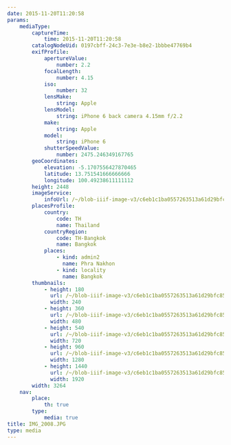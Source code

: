```yaml
---
date: 2015-11-20T11:20:58
params:
    mediaType:
        captureTime:
            time: 2015-11-20T11:20:58
        catalogNodeUid: 0197cbff-24c3-7e3e-b8e2-1bbbe47769b4
        exifProfile:
            apertureValue:
                number: 2.2
            focalLength:
                number: 4.15
            iso:
                number: 32
            lensMake:
                string: Apple
            lensModel:
                string: iPhone 6 back camera 4.15mm f/2.2
            make:
                string: Apple
            model:
                string: iPhone 6
            shutterSpeedValue:
                number: 2475.246349167765
        geoCoordinates:
            elevation: -5.1707556427870465
            latitude: 13.751541666666666
            longitude: 100.49238611111112
        height: 2448
        imageService:
            infoUrl: /~/blob-iiif-image-v3/c6eb1c1ba0557263513a61d29bfc85b023abfda61e991cdb5411ee33af1050be/info.json
        placesProfile:
            country:
                code: TH
                name: Thailand
            countryRegion:
                code: TH-Bangkok
                name: Bangkok
            places:
                - kind: admin2
                  name: Phra Nakhon
                - kind: locality
                  name: Bangkok
        thumbnails:
            - height: 180
              url: /~/blob-iiif-image-v3/c6eb1c1ba0557263513a61d29bfc85b023abfda61e991cdb5411ee33af1050be/full/240%2C180/0/default.jpg
              width: 240
            - height: 360
              url: /~/blob-iiif-image-v3/c6eb1c1ba0557263513a61d29bfc85b023abfda61e991cdb5411ee33af1050be/full/480%2C360/0/default.jpg
              width: 480
            - height: 540
              url: /~/blob-iiif-image-v3/c6eb1c1ba0557263513a61d29bfc85b023abfda61e991cdb5411ee33af1050be/full/720%2C540/0/default.jpg
              width: 720
            - height: 960
              url: /~/blob-iiif-image-v3/c6eb1c1ba0557263513a61d29bfc85b023abfda61e991cdb5411ee33af1050be/full/1280%2C960/0/default.jpg
              width: 1280
            - height: 1440
              url: /~/blob-iiif-image-v3/c6eb1c1ba0557263513a61d29bfc85b023abfda61e991cdb5411ee33af1050be/full/1920%2C1440/0/default.jpg
              width: 1920
        width: 3264
    nav:
        place:
            th: true
        type:
            media: true
title: IMG_2008.JPG
type: media
---
```

